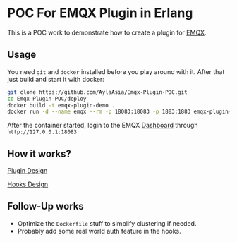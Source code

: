 POC For EMQX Plugin in Erlang
====================

This is a POC work to demonstrate how to create a plugin for [EMQX](https://www.emqx.io).

Usage
----------------------

You need `git` and `docker` installed before you play around with it.
After that just build and start it with docker:
```sh
git clone https://github.com/AylaAsia/Emqx-Plugin-POC.git
cd Emqx-Plugin-POC/deploy
docker build -t emqx-plugin-demo .
docker run -d --name emqx --rm -p 18083:18083 -p 1883:1883 emqx-plugin-demo:latest
```
After the container started, login to the EMQX [Dashboard](http://127.0.0.1:18083) through `http://127.0.0.1:18083`

How it works?
-----------------

[Plugin Design](https://docs.emqx.io/broker/v3/en/design.html#plugin-design)

[Hooks Design](https://docs.emqx.io/broker/v3/en/design.html#hooks-design)

Follow-Up works
-----------------

* Optimize the `Dockerfile` stuff to simplify clustering if needed.
* Probably add some real world auth feature in the hooks.

